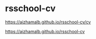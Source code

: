 # rsschool-cv

https://aizhamalb.github.io/rsschool-cv/cv


https://aizhamalb.github.io/rsschool-cv


